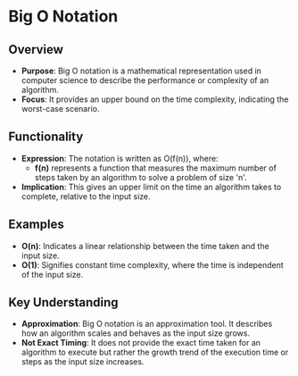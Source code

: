 # Big O Notation

## Overview
- **Purpose**: Big O notation is a mathematical representation used in computer science to describe the performance or complexity of an algorithm.
- **Focus**: It provides an upper bound on the time complexity, indicating the worst-case scenario.

## Functionality
- **Expression**: The notation is written as O(f(n)), where:
  - **f(n)** represents a function that measures the maximum number of steps taken by an algorithm to solve a problem of size 'n'.
- **Implication**: This gives an upper limit on the time an algorithm takes to complete, relative to the input size.

## Examples
- **O(n)**: Indicates a linear relationship between the time taken and the input size.
- **O(1)**: Signifies constant time complexity, where the time is independent of the input size.

## Key Understanding
- **Approximation**: Big O notation is an approximation tool. It describes how an algorithm scales and behaves as the input size grows.
- **Not Exact Timing**: It does not provide the exact time taken for an algorithm to execute but rather the growth trend of the execution time or steps as the input size increases.
